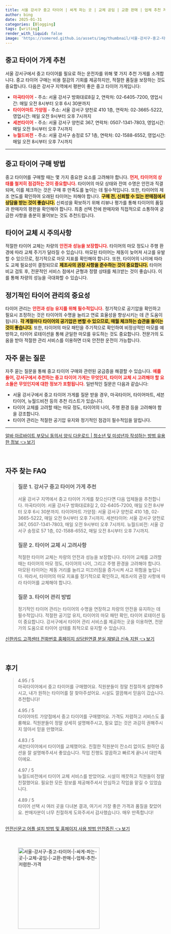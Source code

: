 ```yaml
---
title: 서울 강서구 중고 타이어 | 싸게 파는 곳 | 교체 공임 | 교환 판매 | 업체 추천 저렴한 가격
author: bing
date: 2025-01-31
categories: [Blogging]
tags: [writing]
render_with_liquid: false
image: 'https://somered.github.io/assets/img/thumbnail/서울-강서구-중고-타이어-|-싸게-파는-곳-|-교체-공임-|-교환-판매-|-업체-추천-저렴한-가격.webp'
---
```



<h2 id='중고 타이어 가게 추천'>중고 타이어 가게 추천</h2>

<p>서울 강서구에서 중고 타이어를 필요로 하는 운전자를 위해 몇 가지 추천 가게를 소개합니다. 중고 타이어 구매는 비용 절감의 기회를 제공하지만, 적절한 품질을 보장하는 것도 중요합니다. 다음은 강서구 지역에서 평판이 좋은 중고 타이어 가게입니다:</p>

<ul>
    <li><b><span style="color: #ee2323;">마곡타이어</span></b> - 주소: 서울 강서구 방화대로8길 2, 연락처: 02-6405-7200, 영업시간: 매일 오전 8시부터 오후 6시 30분까지</li>
    <li><b><span style="color: #ee2323;">타이어마트 가양점</span></b> - 주소: 서울 강서구 양천로 410 1층, 연락처: 02-3665-5222, 영업시간: 매일 오전 9시부터 오후 7시까지</li>
    <li><b><span style="color: #ee2323;">세븐타이어</span></b> - 주소: 서울 강서구 양천로 367, 연락처: 0507-1341-7803, 영업시간: 매일 오전 9시부터 오후 7시까지</li>
    <li><b><span style="color: #ee2323;">뉴월드비전</span></b> - 주소: 서울 강서구 송정로 57 1층, 연락처: 02-1588-6552, 영업시간: 매일 오전 8시부터 오후 7시까지</li>
</ul>

<hr />

<h2 id='중고 타이어 구매 방법'>중고 타이어 구매 방법</h2>

<p>중고 타이어를 구매할 때는 몇 가지 중요한 요소를 고려해야 합니다. <b><span style="color: #ee2323;">먼저, 타이어의 상태를 철저히 점검하는 것이 중요합니다.</span></b> 타이어의 마모 상태와 잔여 수명은 안전과 직결되며, 이를 체크하는 것은 구매 후 만족도를 높이는 데 필수적입니다. 또한, 타이어의 제조 연도를 확인하여 오래된 타이어는 피해야 합니다. <b><span style="background-color: #ffe066;">구매 전, 신뢰할 수 있는 판매점에서 상담을 받는 것이 좋습니다.</span></b> 신뢰성을 확보하기 위해 리뷰나 평가를 통해 타이어의 품질과 판매자의 평판을 확인해야 합니다. 최종 선택 전에 판매자와 직접적으로 소통하여 궁금한 사항을 충분히 물어보는 것도 추천드립니다.</p>

<h2 id='타이어 교체 시 주의사항'>타이어 교체 시 주의사항</h2>

<p>적절한 타이어 교체는 차량의 <b><span style="color: #ee2323;">안전과 성능을 보장합니다.</span></b> 타이어의 마모 정도나 주행 환경에 따라 교체 주기가 달라질 수 있습니다. 마모된 타이어는 제동이 늦어져 사고를 유발할 수 있으므로, 정기적으로 마모 지표를 확인해야 합니다. 또한, 타이어의 나이에 따라도 교체 필요성이 결정되므로 <b><span style="background-color: #ffe066;">제조사의 권장 사항을 준수하는 것이 중요합니다.</span></b> 타이어 비교 검토 후, 전문적인 서비스 점에서 균형과 정렬 상태를 체크받는 것이 좋습니다. 이를 통해 차량의 성능을 극대화할 수 있습니다.</p>

<h2 id='정기적인 타이어 관리의 중요성'>정기적인 타이어 관리의 중요성</h2>

<p>타이어 관리는 <b><span style="color: #ee2323;">안전과 성능 유지를 위해 필수적입니다.</span></b> 정기적으로 공기압을 확인하고 필요시 조정하는 것은 타이어의 수명을 늘리고 연료 효율성을 향상시키는 데 큰 도움이 됩니다. <b><span style="background-color: #ffe066;">각 계절마다 타이어의 공기압은 변할 수 있으므로, 매월 체크하는 습관을 들이는 것이 좋습니다.</span></b> 또한, 타이어의 마모 패턴을 주기적으로 확인하여 비정상적인 마모를 예방하고, 타이어 로테이션을 통해 균일한 마모를 유도하는 것도 중요합니다. 전문가의 도움을 받아 적절한 관리 서비스를 이용하면 더욱 안전한 운전이 가능합니다.</p>

<h2 id='FAQs'>자주 묻는 질문</h2>

<p>자주 묻는 질문을 통해 중고 타이어 구매와 관련된 궁금증을 해결할 수 있습니다. <b><span style="color: #ee2323;">예를 들어, 강서구에서 추천하는 중고 타이어 가게는 무엇인지, 타이어 교체 시 고려해야 할 요소들은 무엇인지에 대한 정보가 포함됩니다.</span></b> 일반적인 질문은 다음과 같습니다:</p>

<ul>
    <li>서울 강서구에서 중고 타이어 가게를 질문 받을 경우, 마곡타이어, 타이어마트, 세븐타이어, 뉴월드비전 등의 추천 리스트가 있습니다.</li>
    <li>타이어 교체를 고려할 때는 마모 정도, 타이어의 나이, 주행 환경 등을 고려해야 함을 강조합니다.</li>
    <li>타이어 관리는 적절한 공기압 유지와 정기적인 점검이 필수적임을 알립니다.</li>
</ul>

<p><hr />
</p>
<p><a class="click-button" title="알바 아르바이트 부모님 동의서 양식 다운로드 | 청소년 및 미성년자 작성하는 방법 유용한 정보" href="https://somered.github.io/posts/%EC%95%8C%EB%B0%94-%EC%95%84%EB%A5%B4%EB%B0%94%EC%9D%B4%ED%8A%B8-%EB%B6%80%EB%AA%A8%EB%8B%98-%EB%8F%99%EC%9D%98%EC%84%9C-%EC%96%91%EC%8B%9D-%EB%8B%A4%EC%9A%B4%EB%A1%9C%EB%93%9C-%EC%B2%AD%EC%86%8C%EB%85%84-%EB%B0%8F-%EB%AF%B8%EC%84%B1%EB%85%84%EC%9E%90-%EC%9E%91%EC%84%B1%ED%95%98%EB%8A%94-%EB%B0%A9%EB%B2%95-%EC%9C%A0%EC%9A%A9%ED%95%9C-%EC%A0%95%EB%B3%B4/" rel="dofollow">알바 아르바이트 부모님 동의서 양식 다운로드 | 청소년 및 미성년자 작성하는 방법 유용한 정보 👈 보기</a></p><br>
<h2 id='자주_찾는_FAQ'>자주 찾는 FAQ</h2>
<div itemscope="" itemtype="https://schema.org/FAQPage"> 
<blockquote> 
<div itemscope="" itemprop="mainEntity" itemtype="https://schema.org/Question"> 
<h3 itemprop="name">질문 1. 강서구 중고 타이어 가게 추천</h3> 
<div itemscope="" itemprop="acceptedAnswer" itemtype="https://schema.org/Answer"> 
<span itemprop="text"> 
<p>서울 강서구 지역에서 중고 타이어 가게를 찾으신다면 다음 업체들을 추천합니다. 마곡타이어: 서울 강서구 방화대로8길 2, 02-6405-7200, 매일 오전 8시부터 오후 6시 30분까지. 타이어마트 가양점: 서울 강서구 양천로 410 1층, 02-3665-5222, 매일 오전 9시부터 오후 7시까지. 세븐타이어: 서울 강서구 양천로 367, 0507-1341-7803, 매일 오전 9시부터 오후 7시까지. 뉴월드비전: 서울 강서구 송정로 57 1층, 02-1588-6552, 매일 오전 8시부터 오후 7시까지.</p> 
</span> 
</div> 
</div> 
<div itemscope="" itemprop="mainEntity" itemtype="https://schema.org/Question"> 
<h3 itemprop="name">질문 2. 타이어 교체 시 고려사항</h3> 
<div itemscope="" itemprop="acceptedAnswer" itemtype="https://schema.org/Answer"> 
<span itemprop="text"> 
<p>적절한 타이어 교체는 차량의 안전과 성능을 보장합니다. 타이어 교체를 고려할 때는 타이어의 마모 정도, 타이어의 나이, 그리고 주행 환경을 고려해야 합니다. 마모된 타이어는 제동 거리를 늘리고 미끄러짐을 증가시켜 사고 위험을 높입니다. 따라서, 타이어의 마모 지표를 정기적으로 확인하고, 제조사의 권장 사항에 따라 타이어를 교체해야 합니다.</p> 
</span> 
</div> 
</div> 
<div itemscope="" itemprop="mainEntity" itemtype="https://schema.org/Question"> 
<h3 itemprop="name">질문 3. 타이어 관리 방법</h3> 
<div itemscope="" itemprop="acceptedAnswer" itemtype="https://schema.org/Answer"> 
<span itemprop="text"> 
<p>정기적인 타이어 관리는 타이어의 수명을 연장하고 차량의 안전을 유지하는 데 필수적입니다. 적절한 공기압 유지, 타이어의 마모 패턴 확인, 타이어 로테이션 등이 중요합니다. 강서구에서 타이어 관리 서비스를 제공하는 곳을 이용하면, 전문가의 도움으로 타이어 상태를 최적으로 유지할 수 있습니다.</p> 
</span> 
</div> 
</div> 
</blockquote> 
</div>
<p><a class="click-button" title="신한카드 고객센터 전화번호 홈페이지 상담원연결 분실 재발급 신속 지원" href="https://somered.github.io/posts/%EC%8B%A0%ED%95%9C%EC%B9%B4%EB%93%9C-%EA%B3%A0%EA%B0%9D%EC%84%BC%ED%84%B0-%EC%A0%84%ED%99%94%EB%B2%88%ED%98%B8-%ED%99%88%ED%8E%98%EC%9D%B4%EC%A7%80-%EC%83%81%EB%8B%B4%EC%9B%90%EC%97%B0%EA%B2%B0-%EB%B6%84%EC%8B%A4-%EC%9E%AC%EB%B0%9C%EA%B8%89-%EC%8B%A0%EC%86%8D-%EC%A7%80%EC%9B%90/" rel="dofollow">신한카드 고객센터 전화번호 홈페이지 상담원연결 분실 재발급 신속 지원 👈 보기</a></p><br>
<h2 id='후기'>후기</h2>
<div itemscope itemtype="https://schema.org/Product">
  <blockquote>
  <div itemprop="review" itemscope itemtype="https://schema.org/Review">
      <div itemprop="reviewRating" itemscope itemtype="https://schema.org/Rating"> <span itemprop="ratingValue">4.95</span> / <span itemprop="bestRating">5</span> </div>
      <span itemprop="reviewBody">마곡타이어에서 중고 타이어를 구매했어요. 직원분들이 정말 친절하게 설명해주시고, 내가 원하는 타이어를 잘 찾아주셨어요. 시설도 깔끔해서 믿음이 갔습니다. 추천합니다!</span>
  </div>
  <br>
  <div itemprop="review" itemscope itemtype="https://schema.org/Review">
      <div itemprop="reviewRating" itemscope itemtype="https://schema.org/Rating"> <span itemprop="ratingValue">4.95</span> / <span itemprop="bestRating">5</span> </div>
      <span itemprop="reviewBody">타이어마트 가양점에서 중고 타이어를 구매했어요. 가격도 저렴하고 서비스도 훌륭해요. 직원분들이 정말 상세히 설명해주시고, 필요 없는 것은 과감히 권해주시지 않아서 믿을 만했어요.</span>
  </div>
  <br>
  <div itemprop="review" itemscope itemtype="https://schema.org/Review">
      <div itemprop="reviewRating" itemscope itemtype="https://schema.org/Rating"> <span itemprop="ratingValue">4.83</span> / <span itemprop="bestRating">5</span> </div>
      <span itemprop="reviewBody">세븐타이어에서 타이어를 교체했어요. 친절한 직원분이 잔소리 없이도 원하던 옵션을 잘 설명해주셔서 좋았습니다. 작업 진행도 깔끔하고 빠르게 끝나서 대만족이에요.</span>
  </div>
  <br>
  <div itemprop="review" itemscope itemtype="https://schema.org/Review">
      <div itemprop="reviewRating" itemscope itemtype="https://schema.org/Rating"> <span itemprop="ratingValue">4.97</span> / <span itemprop="bestRating">5</span> </div>
      <span itemprop="reviewBody">뉴월드비전에서 타이어 교체 서비스를 받았어요. 시설이 깨끗하고 직원들이 정말 친절했어요. 필요한 모든 정보를 제공해주셔서 안심하고 작업을 맡길 수 있었습니다.</span>
  </div>
  <br>
  <div itemprop="review" itemscope itemtype="https://schema.org/Review">
      <div itemprop="reviewRating" itemscope itemtype="https://schema.org/Rating"> <span itemprop="ratingValue">4.89</span> / <span itemprop="bestRating">5</span> </div>
      <span itemprop="reviewBody">타이어 선택 시 여러 곳을 다녀본 결과, 여기서 가장 좋은 가격과 품질을 찾았어요. 판매자분이 너무 친절하게 도와주셔서 감사했습니다. 매우 만족합니다!</span>
  </div>
  <br>
  </blockquote>
</div>
<p><a class="click-button" title="안전신문고 어플 설치 방법 및 홈페이지 사용 방법 안전증진" href="https://somered.github.io/posts/%EC%95%88%EC%A0%84%EC%8B%A0%EB%AC%B8%EA%B3%A0-%EC%96%B4%ED%94%8C-%EC%84%A4%EC%B9%98-%EB%B0%A9%EB%B2%95-%EB%B0%8F-%ED%99%88%ED%8E%98%EC%9D%B4%EC%A7%80-%EC%82%AC%EC%9A%A9-%EB%B0%A9%EB%B2%95-%EC%95%88%EC%A0%84%EC%A6%9D%EC%A7%84/" rel="dofollow">안전신문고 어플 설치 방법 및 홈페이지 사용 방법 안전증진 👈 보기</a></p><br>
<figure class="image"><img src="https://somered.github.io/assets/img/thumbnail/서울-강서구-중고-타이어-|-싸게-파는-곳-|-교체-공임-|-교환-판매-|-업체-추천-저렴한-가격.webp" alt="서울-강서구-중고-타이어-|-싸게-파는-곳-|-교체-공임-|-교환-판매-|-업체-추천-저렴한-가격" width="256" height="256"></figure>